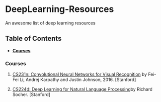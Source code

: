 # DeepLearning-Resources
An awesome list of deep learning resources

## Table of Contents
* **[Courses](#Courses)** 

### Courses

1. [CS231n: Convolutional Neural Networks for Visual Recognition](http://vision.stanford.edu/teaching/cs231n/syllabus.html) by Fei-Fei Li, Andrej Karpathy and Justin Johnson, 2016. [Stanford]

2. [CS224d: Deep Learning for Natural Language Processing](http://cs224d.stanford.edu/)by Richard Socher. [Stanford]